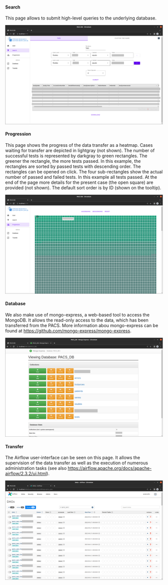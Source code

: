 #### Search

This page allows to submit high-level queries to the underlying database. 

![Alt text](./.screenshots/search_ano.png)

#### Progression

This page shows the progress of the data transfer as a heatmap. Cases waiting for transfer are depicted in lightgray 
(not shown). The number of successful tests is represented by darkgray to green rectangles. The greener the rectangle, 
the more tests passed. In this example, the rectangles are sorted by passed tests with descending order. The rectangles 
can be opened on click. The four sub-rectangles show the actual number of passed and failed tests. In this example all 
tests passed. At the end of the page more details for the present case (the open square) are provided (not shown). The 
default sort order is by ID (shown on the tooltip).  

![Alt text](./.screenshots/progression_ano.png)

#### Database

We also make use of mongo-express, a web-based tool to access the MongoDB. It allows the read-only access to the data,
which has been transferred from the PACS. More information abou mongo-express can be found at 
https://github.com/mongo-express/mongo-express.

![Alt text](./.screenshots/database_ano.png)

#### Transfer

The Airflow user-interface can be seen on this page. It allows the supervision of the data transfer as well as the 
execution of numerous administration tasks (see also https://airflow.apache.org/docs/apache-airflow/2.3.2/ui.html).

![Alt text](./.screenshots/airflow_ano.png)